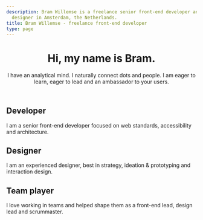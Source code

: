 ```yaml
---
description: Bram Willemse is a freelance senior front-end developer and interaction
  designer in Amsterdam, the Netherlands.
title: Bram Willemse - freelance front-end developer
type: page
---
```


<header class="o-brammy__card o-brammy__header">
  <h1>Hi, my name is Bram.</h1>
  <p>I have an analytical mind. I naturally connect dots and people. I am eager to learn, eager to lead and an ambassador to your users.</p>
</header>

<article class="o-brammy__card">
  <h1>Developer</h1>
  <p>I am a senior front-end developer focused on web standards, accessibility and architecture.</p>
</article>

<article class="o-brammy__card">
  <h1>Designer</h1>
  <p>I am an experienced designer, best in strategy, ideation & prototyping and interaction design.</p>
</article>

<article class="o-brammy__card">
  <h1>Team player</h1>
  <p>I love working in teams and helped shape them as a front-end lead, design lead and scrummaster.</p>
</article>
